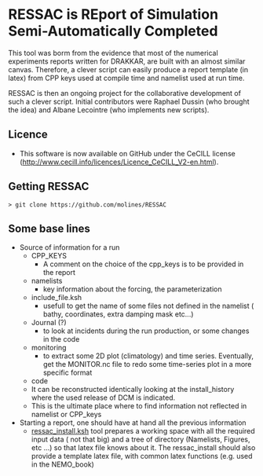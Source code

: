 # RESSAC is REport of Simulation Semi-Automatically Completed

  This tool was borm from the evidence that most of the numerical experiments reports written for DRAKKAR, are built with an almost similar canvas. Therefore, a clever script  can easily produce a report template (in latex) from CPP keys used at compile time and namelist used at run time.

RESSAC is then an ongoing project for the collaborative development of such a clever script. Initial contributors were Raphael Dussin (who brought the idea) and Albane Lecointre (who implements new scripts).


## Licence
 * This software is now available on GitHub under the CeCILL license (<http://www.cecill.info/licences/Licence_CeCILL_V2-en.html>).
 
## Getting RESSAC

```> git clone https://github.com/molines/RESSAC ```

## Some base lines 
 * Source of information for a run
   - CPP_KEYS 
     * A comment on the choice of the cpp_keys is to be provided in the report
   - namelists
     * key information about the forcing, the parameterization
   - include_file.ksh
     * usefull to get the name of some files not defined in the namelist ( bathy, coordinates, extra damping mask etc...)
   - Journal (?)
     * to look at incidents during the run production, or some changes in the code  
   - monitoring
     * to extract some 2D plot (climatology) and time series. Eventually, get the MONITOR.nc file to redo some time-series plot in a more specific format
   - code
    * It can be reconstructed identically looking at the install_history where the used release of DCM is indicated.
    * This is the ultimate place where to find information not reflected in namelist or CPP_keys
 * Starting a report, one should have at hand all the previous information
   - [ressac_install.ksh](src/ressac_install.ksh) tool prepares a working space with all the required input data ( not that big) and a tree of directory (Namelists, Figures, etc ...) so that latex file knows about it. The ressac_install should also provide a template latex file, with common latex functions (e.g. used in the NEMO_book)
